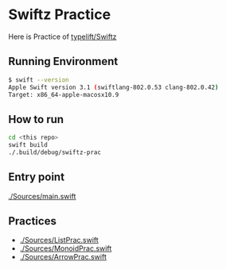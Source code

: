 # Swiftz Practice

Here is Practice of [typelift/Swiftz](https://github.com/typelift/Swiftz)

## Running Environment

```bash
$ swift --version
Apple Swift version 3.1 (swiftlang-802.0.53 clang-802.0.42)
Target: x86_64-apple-macosx10.9
```

## How to run

```bash
cd <this repo>
swift build
./.build/debug/swiftz-prac
```

## Entry point

[./Sources/main.swift](./Sources/main.swift)

## Practices

* [./Sources/ListPrac.swift](./Sources/ListPrac.swift)
* [./Sources/MonoidPrac.swift](./Sources/MonoidPrac.swift)
* [./Sources/ArrowPrac.swift](./Sources/ArrowPrac.swift)
